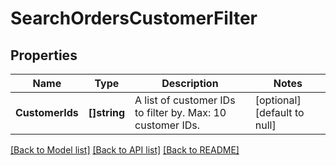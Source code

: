 # SearchOrdersCustomerFilter

## Properties

 Name            | Type         | Description                                                 | Notes                        
-----------------|--------------|-------------------------------------------------------------|------------------------------
 **CustomerIds** | **[]string** | A list of customer IDs to filter by.  Max: 10 customer IDs. | [optional] [default to null] 

[[Back to Model list]](../README.md#documentation-for-models) [[Back to API list]](../README.md#documentation-for-api-endpoints) [[Back to README]](../README.md)

